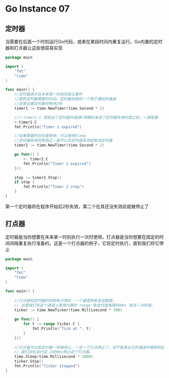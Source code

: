 # Go Instance 07

<!--more-->
## 定时器
当需要在后面一个时刻运行Go代码，或者在某段时间内重复运行。Go内置的定时器和打点器让这些很容易实现
```go
package main

import (
	"fmt"
	"time"
)

func main() {
	//定时器表示在未来某一时刻的独立事件
	//提供定时器需要的时间，定时器将提供一个用于通知的通道
	//这里设置定时器将等待2秒
	timer1 := time.NewTimer(time.Second * 2)

	//<-timer1.C 直到这个定时器的通道C明确的发送了定时器失效的值之前，一直阻塞
	<-timer1.C
	fmt.Println("Timer 1 expired")

	//如果需要的仅仅是等待，可以使用Sleep
	//定时器有用的原因之一是可以在定时器失效前取消定时器
	timer2 := time.NewTimer(time.Second * 2)

	go func() {
		<- timer2.C
		fmt.Println("Timer 2 expired")
	}()

	stop := timer2.Stop()
	if stop {
		fmt.Println("Timer 2 stop")
	}
}
```
第一个定时器将在程序开始后2秒失效，第二个在其还没失效前就被停止了
## 打点器
定时器是当你想要在未来某一时刻执行一次时使用，打点器是当你想要在固定的时间间隔重复执行准备的。这是一个打点器的例子，它将定时执行，直到我们将它停止
```go
package main

import (
	"fmt"
	"time"
)

func main() {
	
	//打点器和定时器的机制有点相似：一个通道用来发送数据。
	// 这里我们在这个通道上使用内置的 range 来迭代值每隔500ms 发送一次的值。
	ticker := time.NewTicker(time.Millisecond * 500)
	
	go func() {
		for t := range ticker.C {
			fmt.Println("Tick at ", t)
		}
	}()
	
	//打点器可以和定时器一样被停止。一旦一个打点停止了，将不能再从它的通道中接收到值。
	// 我们将在运行后 1600ms停止这个打点器。
	time.Sleep(time.Millisecond * 1000)
	ticker.Stop()
	fmt.Println("Ticker stopped")
}
```
